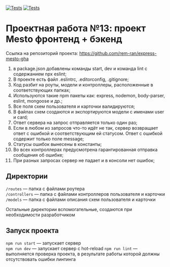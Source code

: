 [![Tests](../../actions/workflows/tests-13-sprint.yml/badge.svg)](../../actions/workflows/tests-13-sprint.yml) [![Tests](../../actions/workflows/tests-14-sprint.yml/badge.svg)](../../actions/workflows/tests-14-sprint.yml)

# Проектная работа №13: проект Mesto фронтенд + бэкенд

Ссылка на репозиторий проекта: https://github.com/rem-ran/express-mesto-gha

1. в package.json добавлены команды start, dev и команда lint с содержанием npx eslint;
2. В проекте есть файл .eslintrc, .editorconfig, .gitignore;
3. Код разбит на роуты, модели и контроллеры, расположенные в соответствующих
   папках;
4. Используются такие npm пакеты как: express, nodemon, body-parser, eslint, mongoose и др.;
5. Все поля схем пользователя и карточки валидируются;
6. В файлах схем создаются и экспортируются модели с именами user и card;
7. Ответ сервера на запрос отправляется только один раз;
8. Если в любом из запросов что-то идёт не так, сервер возвращает ответ с ошибкой и соответствующим ей
   статусом. Ответ с ошибкой содержит только поле message;
9. Статусы ошибок вынесены в константы;
10. Во всех контроллерах предусмотрена гарантированная отправка сообщения об ошибке;
11. При разных запросах сервер не падает и в консоли нет ошибок;

## Директории

`/routes` — папка с файлами роутера  
`/controllers` — папка с файлами контроллеров пользователя и карточки  
`/models` — папка с файлами описания схем пользователя и карточки

Остальные директории вспомогательные, создаются при необходимости разработчиком

## Запуск проекта

`npm run start` — запускает сервер  
`npm run dev` — запускает сервер с hot-reload
`npm run lint` — выполняется проверка проекта, в результате работы которой должны
отсутствовать ошибки линтинга
